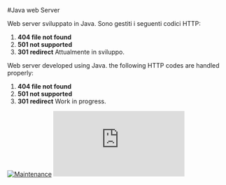 #Java web Server

Web server sviluppato in Java.
Sono gestiti i seguenti codici HTTP:
1) **404 file not found**
2) **501 not supported**
3) **301 redirect**
Attualmente in sviluppo.


Web server developed using Java.
the following HTTP codes are handled properly:
1) **404 file not found**
2) **501 not supported**
3) **301 redirect**
Work in progress.

[![Maintenance](https://img.shields.io/badge/Maintained%3F-yes-green.svg)](https://GitHub.com/Naereen/StrapDown.js/graphs/commit-activity)
[![Only 32 Kb](https://badge-size.herokuapp.com/Naereen/StrapDown.js/master/strapdown.min.js)](https://github.com/Naereen/StrapDown.js/blob/master/strapdown.min.js)
